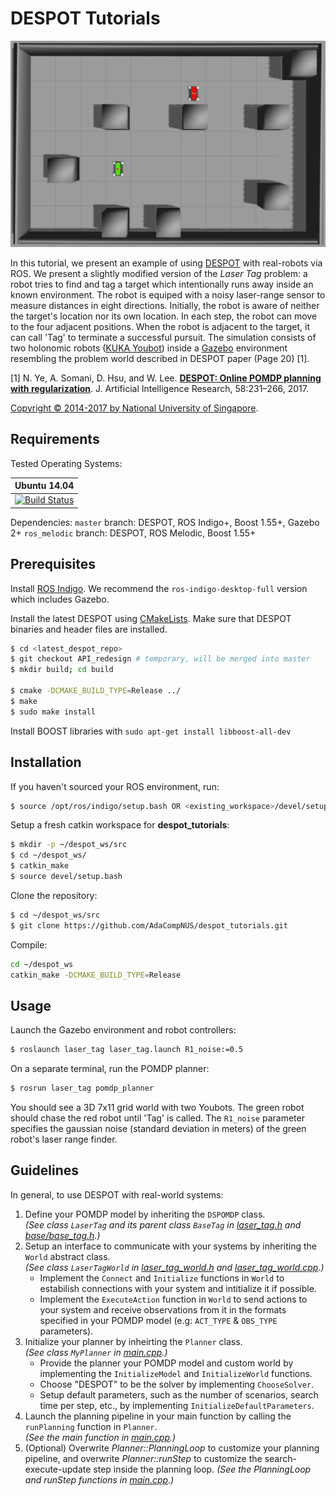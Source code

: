 # DESPOT Tutorials

![](images/gazebo_screenshot.png)

In this tutorial, we present an example of using [DESPOT](https://github.com/AdaCompNUS/despot) with real-robots via ROS. We present a slightly modified version of the *Laser Tag* problem: a robot tries to find and tag a target which intentionally runs away inside an known environment. The robot is equiped with a noisy laser-range sensor to measure distances in eight directions. Initially, the robot is aware of neither the target's location nor its own location. In each step, the robot can move to the four adjacent positions. When the robot is adjacent to the target, it can call 'Tag' to terminate a successful pursuit. The simulation consists of two holonomic robots ([KUKA Youbot](http://www.youbot-store.com/)) inside a [Gazebo](http://gazebosim.org/) environment resembling the problem world described in DESPOT paper (Page 20) [1].


[1] N. Ye, A. Somani, D. Hsu, and W. Lee. [**DESPOT: Online POMDP planning with regularization**](http://bigbird.comp.nus.edu.sg/m2ap/wordpress/wp-content/uploads/2017/08/jair14.pdf). J. Artificial Intelligence Research, 58:231–266, 2017.

[Copyright &copy; 2014-2017 by National University of Singapore](http://motion.comp.nus.edu.sg/).

## Requirements

Tested Operating Systems:

| Ubuntu 14.04     
| :-------------: 
|[![Build Status](https://semaphoreapp.com/api/v1/projects/d4cca506-99be-44d2-b19e-176f36ec8cf1/128505/shields_badge.svg)](https://semaphoreapp.com/boennemann/badges)    

Dependencies:
`master` branch: DESPOT, ROS Indigo+, Boost 1.55+, Gazebo 2+
`ros_melodic` branch: DESPOT, ROS Melodic, Boost 1.55+

## Prerequisites

Install [ROS Indigo](http://wiki.ros.org/indigo/Installation/Ubuntu).
We recommend the `ros-indigo-desktop-full` version which includes Gazebo.  

Install the latest DESPOT using [CMakeLists](https://github.com/AdaCompNUS/despot#cmakelists). Make sure that DESPOT binaries and header files are installed.
```bash
$ cd <latest_despot_repo>
$ git checkout API_redesign # temporary, will be merged into master
$ mkdir build; cd build

$ cmake -DCMAKE_BUILD_TYPE=Release ../ 
$ make
$ sudo make install
```

Install BOOST libraries with `sudo apt-get install libboost-all-dev` 

## Installation

If you haven't sourced your ROS environment, run:
```bash
$ source /opt/ros/indigo/setup.bash OR <existing_workspace>/devel/setup.bash
```

Setup a fresh catkin workspace for **despot_tutorials**:

```bash
$ mkdir -p ~/despot_ws/src
$ cd ~/despot_ws/
$ catkin_make 
$ source devel/setup.bash
```

Clone the repository:
```bash
$ cd ~/despot_ws/src
$ git clone https://github.com/AdaCompNUS/despot_tutorials.git
```

Compile:
```bash
cd ~/despot_ws
catkin_make -DCMAKE_BUILD_TYPE=Release
```

## Usage

Launch the Gazebo environment and robot controllers:
```bash
$ roslaunch laser_tag laser_tag.launch R1_noise:=0.5
```

On a separate terminal, run the POMDP planner:
```bash
$ rosrun laser_tag pomdp_planner
```

You should see a 3D 7x11 grid world with two Youbots. The green robot should chase the red robot until 'Tag' is called. The `R1_noise` parameter specifies the gaussian noise (standard deviation in meters) of the green robot's laser range finder.  

## Guidelines

In general, to use DESPOT with real-world systems: 
1. Define your POMDP model by inheriting the `DSPOMDP` class. <br />
*(See class `LaserTag` and its parent class `BaseTag` in [laser_tag.h](examples/laser_tag/include/pomdp_planner/laser_tag.h) and [base/base_tag.h](examples/laser_tag/include/pomdp_planner/base/base_tag.h).)*
2. Setup an interface to communicate with your systems by inheriting the `World` abstract class. <br />
*(See class `LaserTagWorld` in [laser_tag_world.h](examples/laser_tag/include/pomdp_planner/laser_tag_world.h) and [laser_tag_world.cpp](examples/laser_tag/src/pomdp_planner/laser_tag_world.cpp).)*
    * Implement the `Connect` and `Initialize` functions in `World` to estabilish connections with your system and        intitialize it if possible.
    * Implement the `ExecuteAction` function in `World` to send actions to your system and receive observations from it in the formats specified in your POMDP model (e.g: `ACT_TYPE` & `OBS_TYPE` parameters).
3. Initialize your planner by inheirting the `Planner` class. <br />
*(See class `MyPlanner` in [main.cpp](examples/laser_tag/src/pomdp_planner/main.cpp).)*
    * Provide the planner your POMDP model and custom world by implementing the `InitializeModel` and `InitializeWorld` functions.
    * Choose "DESPOT" to be the solver by implementing `ChooseSolver`.
    * Setup default parameters, such as the number of scenarios, search time per step, etc., by implementing `InitializeDefaultParameters`.
4. Launch the planning pipeline in your main function by calling the `runPlanning` function in `Planner`. <br />
*(See the main function in [main.cpp](examples/laser_tag/src/pomdp_planner/main.cpp).)*
5. (Optional) Overwrite *Planner::PlanningLoop* to customize your planning pipeline, and overwrite *Planner::runStep* to customize the search-execute-update step inside the planning loop.
*(See the PlanningLoop and runStep functions in [main.cpp](examples/laser_tag/src/pomdp_planner/main.cpp).)*

